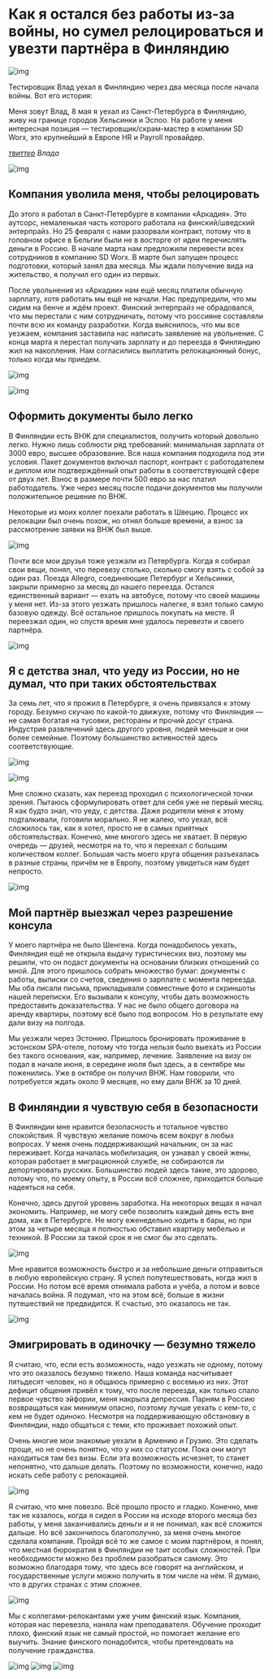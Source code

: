 # Как я остался без работы из-за войны, но сумел релоцироваться и увезти партнёра в Финляндию

![img](preview.jpg)

Тестировщик Влад уехал в Финляндию через два месяца после начала войны. Вот его история:

Меня зовут Влад, 8 мая я уехал из Санкт-Петербурга в Финляндию, живу на границе городов Хельсинки и Эспоо. На работе у меня интересная позиция — тестировщик/скрам-мастер в компании SD Worx, это крупнейший в Европе HR и Payroll провайдер.

_[твиттер](https://twitter.com/_volkovitskiy?s=21&t=kQfQsGOUMapczWUlyEMENQ) Влада_

![img](image12.jpg)

## Компания уволила меня, чтобы релоцировать 

До этого я работал в Санкт-Петербурге в компании «Аркадия». Это аутсорс, немаленькая часть которого работала на финский/шведский энтерпрайз. Но 25 февраля с нами разорвали контракт, потому что в головном офисе в Бельгии были не в восторге от идеи перечислять деньги в Россию. В начале марта нам предложили перевести всех сотрудников в компанию SD Worx. В марте был запущен процесс подготовки, который занял два месяца. Мы ждали получение вида на жительство, я получил его один из первых.

После увольнения из «Аркадии» нам ещё месяц платили обычную зарплату, хотя работать мы ещё не начали. Нас предупредили, что мы сидим на бенче и ждём проект. Финский энтерпрайз не обрадовался, что мы перестали с ним сотрудничать, потому что россияне составляли почти всю их команду разработки. Когда выяснилось, что мы все уезжаем, компания заставила нас написать заявление на увольнение. С конца марта я перестал получать зарплату и до переезда в Финляндию жил на накопления. Нам согласились выплатить релокационный бонус, только когда мы приедем.

![img](image14.jpg)

![img](image3.jpg)

## Оформить документы было легко

В Финляндии есть ВНЖ для специалистов, получить который довольно легко. Нужно лишь соблюсти ряд требований: минимальная зарплата от 3000 евро, высшее образование. Вся наша компания подходила под эти условия. Пакет документов включал паспорт, контракт с работодателем и диплом или подтверждённый опыт работы в соответствующей сфере от двух лет. Взнос в размере почти 500 евро за нас платил работодатель. Уже через месяц после подачи документов мы получили положительное решение по ВНЖ.

Некоторые из моих коллег поехали работать в Швецию. Процесс их релокации был очень похож, но отнял больше времени, а взнос за рассмотрение заявки на ВНЖ был выше.

![img](image10.jpg)

Почти все мои друзья тоже уезжали из Петербурга. Когда я собирал свои вещи, понял, что перевезу столько, сколько смогу взять с собой за один раз. Поезда Allegro, соединяющие Петербург и Хельсинки, закрыли примерно за месяц до нашего переезда. Остался единственный вариант — ехать на автобусе, потому что своей машины у меня нет. Из-за этого уезжать пришлось налегке, я взял только самую базовую одежду. Всё остальное пришлось покупать на месте. Я переезжал один, но спустя время мне удалось перевезти и своего партнёра.

![img](image9.jpg)

## Я с детства знал, что уеду из России, но не думал, что при таких обстоятельствах

За семь лет, что я прожил в Петербурге, я очень привязался к этому городу. Безумно скучаю по какой-то движухе, потому что Финляндия — не самая богатая на тусовки, рестораны и прочий досуг страна. Индустрия развлечений здесь другого уровня, людей меньше и они более семейные. Поэтому большинство активностей здесь соответствующие.

![img](image8.jpg)

![img](image5.jpg)

Мне сложно сказать, как переезд проходил с психологической точки зрения. Пытаюсь сформулировать ответ для себя уже не первый месяц. Я как будто знал, что уеду, с детства. Даже родители меня к этому подталкивали, готовили морально. Я не жалею, что уехал, всё сложилось так, как я хотел, просто не в самых приятных обстоятельствах. Конечно, мне многого здесь не хватает. В первую очередь — друзей, несмотря на то, что я переехал с большим количеством коллег. Большая часть моего круга общения разъехалась в разные страны, причём не в Европу, поэтому увидеться нам будет непросто.

![img](image6.jpg)

## Мой партнёр выезжал через разрешение консула

У моего партнёра не было Шенгена. Когда понадобилось уехать, Финляндия ещё не открыла выдачу туристических виз, поэтому мы решили, что он подаст документы на основании близких отношений со мной. Для этого пришлось собрать множество бумаг: документы с работы, выписки со счетов, сведения о зарплате с момента переезда. Мы оба писали письма, прикладывали совместные фото и скриншоты нашей переписки. Его вызывали к консулу, чтобы дать возможность предоставить доказательства. У нас не было общего договора на аренду квартиры, поэтому всё было под вопросом. Но в результате ему дали визу на полгода.

Мы уезжали через Эстонию. Пришлось бронировать проживание в эстонском SPA-отеле, потому что тогда нельзя было выехать из России без такого основания, как, например, лечение. Заявление на визу он подал в начале июня, в середине июля был здесь, а в сентябре мы поженились. Уже в октябре он получил ВНЖ. Нам говорили, что потребуется ждать около 9 месяцев, но ему дали ВНЖ за 10 дней.

## В Финляндии я чувствую себя в безопасности

В Финляндии мне нравится безопасность и тотальное чувство спокойствия. Я чувствую желание помочь всем вокруг в любых вопросах. У меня очень поддерживающий начальник, он за нас переживает. Когда началась мобилизация, он узнавал у своей жены, которая работает в миграционной службе, не собираются ли депортировать русских. Большинство людей здесь такие, это здорово, потому что, по моему опыту, в России всё сложнее, приходится больше надеяться на себя.

Конечно, здесь другой уровень заработка. На некоторых вещах я начал экономить. Например, не могу себе позволить каждый день есть вне дома, как в Петербурге. Не могу еженедельно ходить в бары, но при этом за четыре месяца я полностью обставил квартиру мебелью и техникой. В России за такой срок я не смог бы это сделать.

![img](image1.jpg)

Мне нравится возможность быстро и за небольшие деньги отправиться в любую европейскую страну. Я успел попутешествовать, когда жил в России. Но потом всё время отнимала работа и учёба, а потом и вовсе началась война. Я подумал, что на этом всё, больше в жизни путешествий не предвидится. К счастью, это оказалось не так.

![img](image7.jpg)

## Эмигрировать в одиночку — безумно тяжело 

Я считаю, что, если есть возможность, надо уезжать не одному, потому что это оказалось безумно тяжело. Наша команда насчитывает пятьдесят человек, но я общаюсь примерно с восемью из них. Этот дефицит общения привёл к тому, что после переезда, как только спало первое чувство эйфории, меня накрыла депрессия. Парням в Россию возвращаться как минимум опасно, поэтому лучше уехать с кем-то, с кем не будет одиноко. Несмотря на поддерживающую обстановку в Финляндии, надо общаться с теми, кто проживает похожий опыт.

Очень многие мои знакомые уехали в Армению и Грузию. Это сделать проще, но не очень понятно, что у них со статусом. Пока они могут находиться там без визы. Если эта возможность исчезнет, то станет непонятно, что дальше делать. Поэтому по возможности, конечно, надо искать себе работу с релокацией. 

![img](image2.jpg)

Я считаю, что мне повезло. Всё прошло просто и гладко. Конечно, мне так не казалось, когда я сидел в России на исходе второго месяца без работы, у меня заканчивались деньги и я не понимал, как всё сложится дальше. Но всё закончилось благополучно, за меня очень многое сделала компания. Пройдя всё то же самое с моим партнёром, я понял, что местная бюрократия в Финляндии не таит особых сложностей. При необходимости можно без проблем разобраться самому. Это возможно благодаря тому, что здесь все говорят на английском, и государственные услуги можно получить в том числе на нём. Я думаю, что в других странах с этим сложнее.

![img](image4.jpg)

Мы с коллегами-релокантами уже учим финский язык. Компания, которая нас перевезла, наняла нам преподавателя. Обучение проходит плохо, финский язык не самый простой, но помогает желание его выучить. Знание финского понадобится, чтобы претендовать на получение гражданства. 

![img](image11.jpg)
![img](image13.jpg)
![img](image15.jpg)


